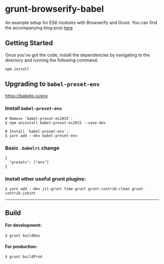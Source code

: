 # grunt-browserify-babel
An example setup for ES6 modules with Browserify and Grunt. You can find the accompanying blog post [here](http://mitchgavan.com/es6-modules/)

## Getting Started
Once you've got the code, install the dependencies by navigating to the directory and running the following command:

```
npm install

```

## Upgrading to `babel-preset-env`
<https://babeljs.io/env>

### Install `babel-preset-env`
```
# Remove `babel-preset-es2015`:
$ npm uninstall babel-preset-es2015 --save-dev

# Install `babel-preset-env`:
$ yarn add --dev babel-preset-env
```

### Basic `.babelrc` change
```
{
  "presets": ["env"]
}
```

### Install other useful grunt plugins:
```
$ yarn add --dev jit-grunt time-grunt grunt-contrib-clean grunt-contrib-jshint
```

------------------------------------------

## Build

#### For development:
```
$ grunt buildDev
```

#### For production:
```
$ grunt buildProd
```
